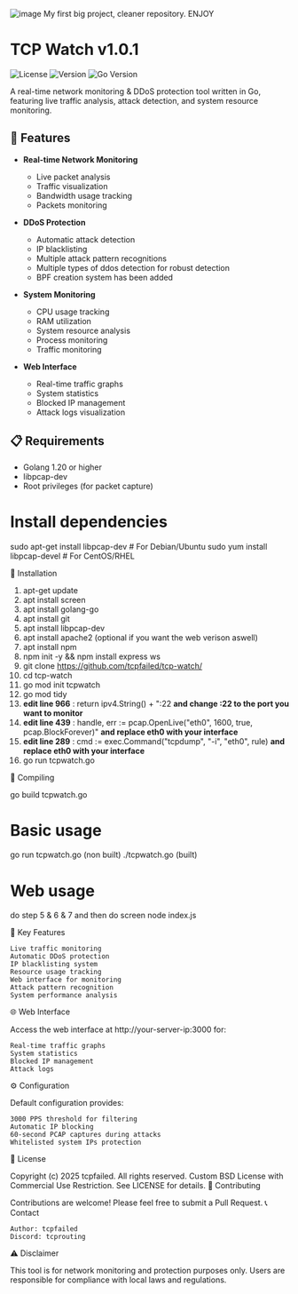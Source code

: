 ![image](https://github.com/user-attachments/assets/8558b1ac-2f20-48d8-b2b8-469db8d09562)
My first big project, cleaner repository. ENJOY
# TCP Watch v1.0.1
![License](https://img.shields.io/badge/license-Custom%20BSD-blue)
![Version](https://img.shields.io/badge/version-1.0.1-green)
![Go Version](https://img.shields.io/badge/Go-1.20+-00ADD8)

A real-time network monitoring & DDoS protection tool written in Go, featuring live traffic analysis, attack detection, and system resource monitoring.

## 🚀 Features

- **Real-time Network Monitoring**
  - Live packet analysis
  - Traffic visualization
  - Bandwidth usage tracking
  - Packets monitoring

- **DDoS Protection**
  - Automatic attack detection
  - IP blacklisting
  - Multiple attack pattern recognitions
  - Multiple types of ddos detection for robust detection
  - BPF creation system has been added

- **System Monitoring**
  - CPU usage tracking
  - RAM utilization
  - System resource analysis
  - Process monitoring
  - Traffic monitoring

- **Web Interface**
  - Real-time traffic graphs
  - System statistics
  - Blocked IP management
  - Attack logs visualization

## 📋 Requirements

- Golang 1.20 or higher
- libpcap-dev
- Root privileges (for packet capture)

# Install dependencies
sudo apt-get install libpcap-dev  # For Debian/Ubuntu
sudo yum install libpcap-devel    # For CentOS/RHEL

🔧 Installation

1. apt-get update
2. apt install screen
3. apt install golang-go
4. apt install git
5. apt install libpcap-dev
6. apt install apache2 (optional if you want the web verison aswell)
7. apt install npm
8. npm init -y && npm install express ws
9. git clone https://github.com/tcpfailed/tcp-watch/
10. cd tcp-watch
11. go mod init tcpwatch
12. go mod tidy
13. **edit line 966** : return ipv4.String() + ":22 **and change :22 to the port you want to monitor**
14. **edit line 439** : handle, err := pcap.OpenLive("eth0", 1600, true, pcap.BlockForever)" **and replace eth0 with your interface**
15. **edit line 289** : cmd := exec.Command("tcpdump", "-i", "eth0", rule) **and replace eth0 with your interface**
16. go run tcpwatch.go

🔧 Compiling

go build tcpwatch.go

# Basic usage
go run tcpwatch.go (non built)
./tcpwatch.go (built)

# Web usage
do step 5 & 6 & 7 and then do screen node index.js


🎯 Key Features

    Live traffic monitoring
    Automatic DDoS protection
    IP blacklisting system
    Resource usage tracking
    Web interface for monitoring
    Attack pattern recognition
    System performance analysis

🌐 Web Interface

Access the web interface at http://your-server-ip:3000 for:

    Real-time traffic graphs
    System statistics
    Blocked IP management
    Attack logs

⚙️ Configuration

Default configuration provides:

    3000 PPS threshold for filtering
    Automatic IP blocking
    60-second PCAP captures during attacks
    Whitelisted system IPs protection

📝 License

Copyright (c) 2025 tcpfailed. All rights reserved.
Custom BSD License with Commercial Use Restriction.
See LICENSE for details.
🤝 Contributing

Contributions are welcome! Please feel free to submit a Pull Request.
📞 Contact

    Author: tcpfailed
    Discord: tcprouting

⚠️ Disclaimer

This tool is for network monitoring and protection purposes only. Users are responsible for compliance with local laws and regulations.
